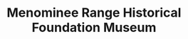 ---
layout: repo
title: "Menominee Range Historical Foundation Museum"
id: 4143
permalink: repos/4143/
---